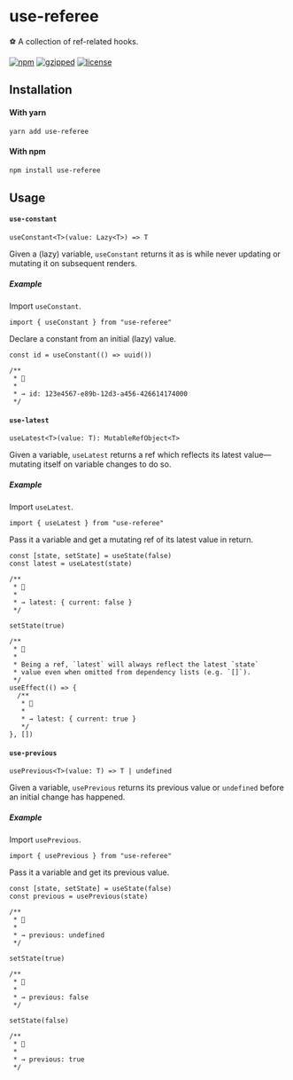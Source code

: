 # use-referee

⚽ A collection of ref-related hooks.

[![npm](https://img.shields.io/npm/v/use-referee?color=%2385f)](https://www.npmjs.com/package/use-referee) [![gzipped](https://img.shields.io/bundlephobia/minzip/use-referee?label=gzipped&color=%23d5e)](https://www.npmjs.com/package/use-referee) [![license](https://img.shields.io/github/license/bouchenoiremarc/use-referee?color=%23e48)](https://github.com/bouchenoiremarc/use-referee/blob/main/LICENSE)

## Installation

#### With yarn

```sh
yarn add use-referee
```

#### With npm

```sh
npm install use-referee
```

## Usage

#### `use-constant`

```tsx
useConstant<T>(value: Lazy<T>) => T
```

Given a (lazy) variable, `useConstant` returns it as is while never updating or mutating it on subsequent renders.

##### Example

Import `useConstant`.

```tsx
import { useConstant } from "use-referee"
```

Declare a constant from an initial (lazy) value.

```tsx
const id = useConstant(() => uuid())

/**
 * 💬
 *
 * → id: 123e4567-e89b-12d3-a456-426614174000
 */
```

#### `use-latest`

```tsx
useLatest<T>(value: T): MutableRefObject<T>
```

Given a variable, `useLatest` returns a ref which reflects its latest value—mutating itself on variable changes to do so.

##### Example

Import `useLatest`.

```tsx
import { useLatest } from "use-referee"
```

Pass it a variable and get a mutating ref of its latest value in return.

```tsx
const [state, setState] = useState(false)
const latest = useLatest(state)

/**
 * 💬
 *
 * → latest: { current: false }
 */

setState(true)

/**
 * 🧱
 *
 * Being a ref, `latest` will always reflect the latest `state`
 * value even when omitted from dependency lists (e.g. `[]`).
 */
useEffect(() => {
  /**
   * 💬
   *
   * → latest: { current: true }
   */
}, [])
```

#### `use-previous`

```tsx
usePrevious<T>(value: T) => T | undefined
```

Given a variable, `usePrevious` returns its previous value or `undefined` before an initial change has happened.

##### Example

Import `usePrevious`.

```tsx
import { usePrevious } from "use-referee"
```

Pass it a variable and get its previous value.

```tsx
const [state, setState] = useState(false)
const previous = usePrevious(state)

/**
 * 💬
 *
 * → previous: undefined
 */

setState(true)

/**
 * 💬
 *
 * → previous: false
 */

setState(false)

/**
 * 💬
 *
 * → previous: true
 */
```
